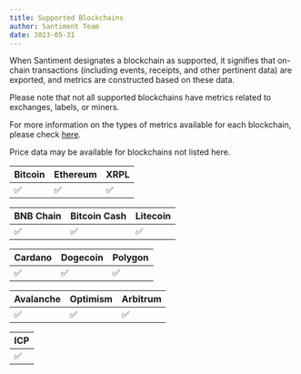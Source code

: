 ```yaml
---
title: Supported Blockchains
author: Santiment Team
date: 2023-05-31
---
```


When Santiment designates a blockchain as supported, it signifies that on-chain transactions (including events, receipts, and other pertinent data) are exported, and metrics are constructed based on these data.

Please note that not all supported blockchains have metrics related to exchanges, labels, or miners.

For more information on the types of metrics available for each blockchain, please check [here](https://api.santiment.net/graphiql?variables=&query=%7B%0A++getAvailableBlockchains+%7B%0A++++blockchain%0A++++slug%0A++++infrastructure%0A++++createdOn%0A++++hasLabelMetrics%0A++++hasMinersMetrics%0A++++hasExchangeMetrics%0A++++hasTopHoldersMetrics%0A++++hasPureOnchainMetrics%0A++++hasOnchainFinancialMetrics%0A++%7D%0A%7D%0A).

Price data may be available for blockchains not listed here.

| Bitcoin            | Ethereum           | XRPL               |
| ------------------ | ------------------ | ------------------ |
| :white_check_mark: | :white_check_mark: | :white_check_mark: |

| BNB Chain          | Bitcoin Cash       | Litecoin           |
| ------------------ | ------------------ | ------------------ |
| :white_check_mark: | :white_check_mark: | :white_check_mark: |

| Cardano            | Dogecoin           | Polygon            |
| ------------------ | ------------------ | ------------------ |
| :white_check_mark: | :white_check_mark: | :white_check_mark: |

| Avalanche          | Optimism           | Arbitrum           |
| ------------------ | ------------------ | ------------------ |
| :white_check_mark: | :white_check_mark: | :white_check_mark: |

| ICP                |
| ------------------ |
| :white_check_mark: |